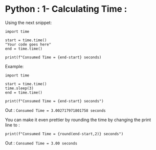 # Python : 1- Calculating Time :
Using the next snippet:

```
import time

start = time.time()
"Your code goes here"
end = time.time()

print(f"Consumed Time = {end-start} seconds)
```

Example:
```
import time

start = time.time()
time.sleep(3)
end = time.time()

print(f"Consumed Time = {end-start} seconds")
```
Out : ``` Consumed Time = 3.002717971801758 seconds ```

You can make it even prettier by rounding the time by changing the print line to :

``` print(f"Consumed Time = {round(end-start,2)} seconds") ```

Out : ``` Consumed Time = 3.00 seconds ```
